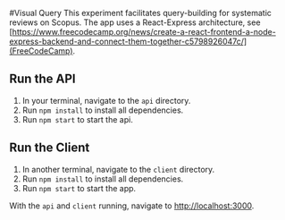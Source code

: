 #Visual Query
This experiment facilitates query-building for systematic reviews on Scopus. The app uses a React-Express architecture, see [https://www.freecodecamp.org/news/create-a-react-frontend-a-node-express-backend-and-connect-them-together-c5798926047c/](FreeCodeCamp).

## Run the API
1. In your terminal, navigate to the `api` directory.
2. Run `npm install` to install all dependencies.
3. Run `npm start` to start the api.

## Run the Client
1. In another terminal, navigate to the `client` directory.
2. Run `npm install` to install all dependencies.
3. Run `npm start` to start the app.

With the `api` and `client` running, navigate to [http://localhost:3000](http://localhost:3000).
